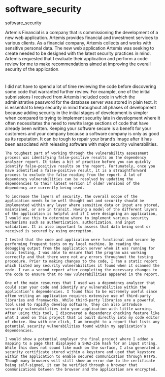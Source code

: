 # software_security
software_security


Artemis Financial is a company that is commissioning the development of a new web application. Artemis provides financial and investment services to various clients. As a financial company, Artemis collects and works with sensitive personal data. The new web application Artemis was seeking to create needed to be designed with the latest security practices in mind. Artemis requested that I evaluate their application and perform a code review for me to make recommendations aimed at improving the overall security of the application. 

# 
I did not have to spend a lot of time reviewing the code before discovering some code that warranted further review. For example, one of the initial submissions I received from Artemis included code in which the administrative password for the database server was stored in plain text. It is essential to keep security in mind throughout all phases of development because adding security in the initial stages of development is simpler when compared to trying to implement security late in development where it often necessitates the need to rewrite large sections of code that have already been written. Keeping your software secure is a benefit for your customers and your company because a software company is only as good as its reputation. It can be tough to repair your brand’s image after it has been associated with releasing software with major security vulnerabilities. 

	The toughest part of working through the vulnerability assessment process was identifying false-positive results on the dependency analyzer report. It takes a bit of practice before you can quickly identify false-positive results on the report. Fortunately, once you have identified a false-positive result, it is a straightforward process to exclude the false reading from the report. A lot of dependency vulnerabilities can be resolved by updating the dependencies to their latest version if older versions of the dependency are currently being used. 

	To increase the layers of security, the overall scope of the application needs to be well thought out and security should be implemented within any layer where sensitive data or input are stored, maintained, or are in transit. Having a model of the different layers of the application is helpful and if I were designing an application, I would use this to determine where to implement various security mechanisms such as authentication, authorization, and input validation. It is also important to assess that data being sent or received is secured by using encryption. 

	I tested that the code and application were functional and secure by performing frequent tests on my local machine. By reading the debugging output from the application server when it was running for local testing, I was able to ensure that the program was working correctly and that there were not any errors throughout the testing procedure. Prior to making changes to the code, I ran a static report which listed any security vulnerabilities it found when it scanned the code. I ran a second report after completing the necessary changes to the code to ensure that no new vulnerabilities appeared in the report. 

	One of the main resources that I used was a dependency analyzer that could scan your code and identify any vulnerabilities within the application’s dependencies. I found this to be extremely useful since often writing an application requires extensive use of third-party libraries and frameworks. While third-party libraries are a powerful tool used to rapidly develop software, they can also introduce security vulnerabilities into your application with little warning. After using this tool, I discovered a dependency checking feature like what I used on this project that is built directly into my code editor of choice. Now with one click, I am brought to a report that lists any potential security vulnerabilities found within my application’s dependencies. 

	I would show a potential employer the final project where I added a mapping to a page that displayed a SHA2-256 hash for an input string. While this does not sound like much on the surface, I also generated a security certificate stored within a keystore and used that keystore within the application to enable secured communication through HTTPS. Though many browsers will still show an error due to the certificate being self-signed, it can be verified through a browser that communications between the browser and the application are encrypted. 

	 

